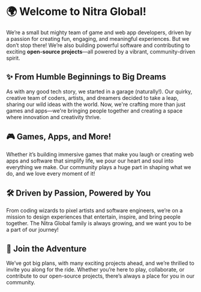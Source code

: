 # 🌍 Welcome to Nitra Global!  
We’re a small but mighty team of game and web app developers, driven by a passion for creating fun, engaging, and meaningful experiences. But we don’t stop there! We’re also building powerful software and contributing to exciting **open-source projects**—all powered by a vibrant, community-driven spirit.

## ✨ From Humble Beginnings to Big Dreams  
As with any good tech story, we started in a garage (naturally!). Our quirky, creative team of coders, artists, and dreamers decided to take a leap, sharing our wild ideas with the world. Now, we're crafting more than just games and apps—we're bringing people together and creating a space where innovation and creativity thrive.

## 🎮 Games, Apps, and More!  
Whether it’s building immersive games that make you laugh or creating web apps and software that simplify life, we pour our heart and soul into everything we make. Our community plays a huge part in shaping what we do, and we love every moment of it!

## 🛠️ Driven by Passion, Powered by You  
From coding wizards to pixel artists and software engineers, we’re on a mission to design experiences that entertain, inspire, and bring people together. The Nitra Global family is always growing, and we want you to be a part of our journey!

## 🚀 Join the Adventure  
We’ve got big plans, with many exciting projects ahead, and we’re thrilled to invite you along for the ride. Whether you’re here to play, collaborate, or contribute to our open-source projects, there’s always a place for you in our community.
